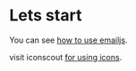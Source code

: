 # Lets start

You can see [how to use emailjs](https://www.emailjs.com/docs/tutorial/creating-contact-form/).

visit iconscout [for using icons](https://iconscout.com/unicons?gclid=Cj0KCQiA_P6dBhD1ARIsAAGI7HC3sE8SYHJEf-K2DjPM7tsrG1laONoEHzFIhAXJvSRPnhHUriuVWggaAlGeEALw_wcB).